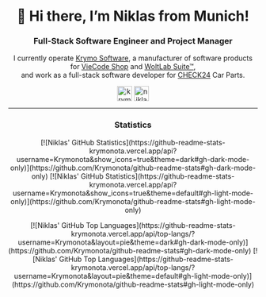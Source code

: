 <h1 align="center">👋 Hi there, I’m Niklas from Munich!</h1>
<h3 align="center">Full-Stack Software Engineer and Project Manager</h3>

<p align="center">
    I currently operate <a href="https://krymo.software">Krymo Software</a>, a manufacturer of software products for <a href="https://viecode.com">VieCode Shop</a> and <a href="https://www.woltlab.com">WoltLab Suite™</a>,<br> and work as a full-stack software developer for <a href="https://check24.de">CHECK24</a> Car Parts.
</p>

<p align="center">
    <a href="https://twitter.com/krymonota" target="blank"><img align="center" src="https://cdn.jsdelivr.net/npm/simple-icons@3.0.1/icons/twitter.svg" alt="krymonota" height="30" width="30" /></a>
    <a href="https://linkedin.com/in/niklas-gerstner" target="blank"><img align="center" src="https://cdn.jsdelivr.net/npm/simple-icons@3.0.1/icons/linkedin.svg" alt="niklas-gerstner" height="30" width="30" /></a>
</p>

<hr>

<h3 align="center">Statistics</h3>

<p align="center">
    [![Niklas' GitHub Statistics](https://github-readme-stats-krymonota.vercel.app/api?username=Krymonota&show_icons=true&theme=dark#gh-dark-mode-only)](https://github.com/Krymonota/github-readme-stats#gh-dark-mode-only)
[![Niklas' GitHub Statistics](https://github-readme-stats-krymonota.vercel.app/api?username=Krymonota&show_icons=true&theme=default#gh-light-mode-only)](https://github.com/Krymonota/github-readme-stats#gh-light-mode-only)
</p>

<p align="center">
        [![Niklas' GitHub Top Languages](https://github-readme-stats-krymonota.vercel.app/api/top-langs/?username=Krymonota&layout=pie&theme=dark#gh-dark-mode-only)](https://github.com/Krymonota/github-readme-stats#gh-dark-mode-only)
[![Niklas' GitHub Top Languages](https://github-readme-stats-krymonota.vercel.app/api/top-langs/?username=Krymonota&layout=pie&theme=default#gh-light-mode-only)](https://github.com/Krymonota/github-readme-stats#gh-light-mode-only)
</p>
